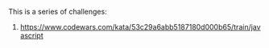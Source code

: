 This is a series of challenges:

1. https://www.codewars.com/kata/53c29a6abb5187180d000b65/train/javascript

